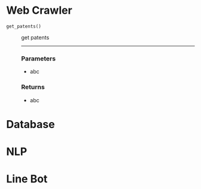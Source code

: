 # Web Crawler

    get_patents()

<dd> 
  get patents 
  
  ---

### Parameters
  <dl>
    <ul><li> abc
  </dl>

### Returns
  <dl>
    <ul><li> abc
  </dl>
</dd>

# Database

# NLP

# Line Bot
